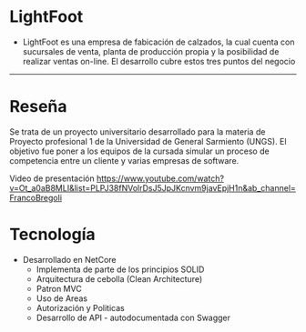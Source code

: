 # LightFoot 
* LightFoot es una empresa de fabicación de calzados, la cual cuenta con sucursales de venta, planta de producción propia y la posibilidad de realizar ventas on-line.
El desarrollo cubre estos tres puntos del negocio

-----
# Reseña 
Se trata de un proyecto universitario desarrollado para la materia de Proyecto profesional 1 de la Universidad de General Sarmiento (UNGS).
El objetivo fue poner a los equipos de la cursada simular un proceso de competencia entre un cliente y varias empresas de software.

Video de presentación
https://www.youtube.com/watch?v=Ot_a0aB8MLI&list=PLPJ38fNVolrDsJ5JpJKcnvm9javEpjH1n&ab_channel=FrancoBregoli

# Tecnología 

* Desarrollado en NetCore 
  * Implementa de parte de los principios SOLID 
  * Arquitectura de cebolla (Clean Architecture)
  * Patron MVC 
  * Uso de Areas
  * Autorización y Politicas 
  * Desarrollo de API - autodocumentada con Swagger
